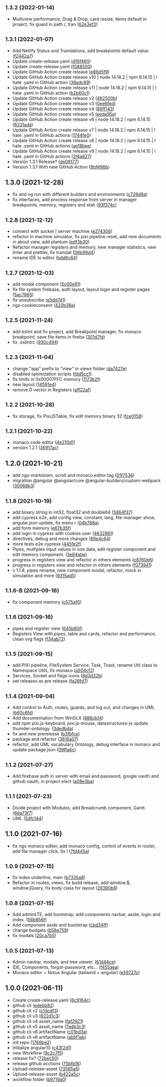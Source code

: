 ## <small>1.3.2 (2022-01-14)</small>

* Multiview performance, Drag & Drop, card resize, items default in project, fix guard in path /, tran ([62e3ef2](https://github.com/nonodev96/THUMDER/commit/62e3ef2))



## <small>1.3.1 (2022-01-07)</small>

* Add Netlify Status and Translations, add breakpoints default value. ([f2442a7](https://github.com/nonodev96/THUMDER/commit/f2442a7))
* Update create-release.yaml ([d16f460](https://github.com/nonodev96/THUMDER/commit/d16f460))
* Update create-release.yaml ([f088500](https://github.com/nonodev96/THUMDER/commit/f088500))
* Update GitHub Action create release ([e86d5f9](https://github.com/nonodev96/THUMDER/commit/e86d5f9))
* Update GitHub Action create release v10 | node 14.18.2 | npm 6.14.15 | I hate .yaml in GitHub action ([36adc89](https://github.com/nonodev96/THUMDER/commit/36adc89))
* Update GitHub Action create release v11 | node 14.18.2 | npm 6.14.15 | I hate .yaml in GitHub action ([b2b60c1](https://github.com/nonodev96/THUMDER/commit/b2b60c1))
* Update GitHub Action create release v2 ([462500b](https://github.com/nonodev96/THUMDER/commit/462500b))
* Update GitHub Action create release v3 ([0ee6fed](https://github.com/nonodev96/THUMDER/commit/0ee6fed))
* Update GitHub Action create release v4 ([86ff143](https://github.com/nonodev96/THUMDER/commit/86ff143))
* Update GitHub Action create release v5 ([eeda95e](https://github.com/nonodev96/THUMDER/commit/eeda95e))
* Update GitHub Action create release v6 | node 14.18.2 | npm 6.14.15 ([8331ada](https://github.com/nonodev96/THUMDER/commit/8331ada))
* Update GitHub Action create release v7 | node 14.18.2 | npm 6.14.15 | I hate .yaml in GitHub actions ([1744fe0](https://github.com/nonodev96/THUMDER/commit/1744fe0))
* Update GitHub Action create release v8 | node 14.18.2 | npm 6.14.15 | I hate .yaml in GitHub actions ([ae18bee](https://github.com/nonodev96/THUMDER/commit/ae18bee))
* Update GitHub Action create release v9 | node 14.18.2 | npm 6.14.15 | I hate .yaml in GitHub actions ([2f4a827](https://github.com/nonodev96/THUMDER/commit/2f4a827))
* Versión 1.3.1 Release? ([de08177](https://github.com/nonodev96/THUMDER/commit/de08177))
* Version 1.3.1 With new GitHub Action ([9bf496b](https://github.com/nonodev96/THUMDER/commit/9bf496b))



## 1.3.0 (2021-12-28)

* fix and ng run with different builders and environments ([c728d9a](https://github.com/nonodev96/THUMDER/commit/c728d9a))
* fix interfaces, add process response from server in manager breakpoints, memory, registers and stati ([93f374c](https://github.com/nonodev96/THUMDER/commit/93f374c))



## <small>1.2.8 (2021-12-12)</small>

* connect with socket | server machine ([e274306](https://github.com/nonodev96/THUMDER/commit/e274306))
* refactor in machine simulator, fix pixi pipeline reset, add new documents in about view, add plantum ([edf3b30](https://github.com/nonodev96/THUMDER/commit/edf3b30))
* Refactor manager registers and memory, new manager statistics, new linter and prettier, fix translat ([06b99d4](https://github.com/nonodev96/THUMDER/commit/06b99d4))
* rename IDE to editor ([bdd6c64](https://github.com/nonodev96/THUMDER/commit/bdd6c64))



## <small>1.2.7 (2021-12-03)</small>

* add modal component ([5c00e91](https://github.com/nonodev96/THUMDER/commit/5c00e91))
* fix file system firebase, auth layout, layout login and register pages ([5ac7865](https://github.com/nonodev96/THUMDER/commit/5ac7865))
* fix unsubscribe ([e5dd7d1](https://github.com/nonodev96/THUMDER/commit/e5dd7d1))
* ngx-cookieconsent ([420b38a](https://github.com/nonodev96/THUMDER/commit/420b38a))



## <small>1.2.5 (2021-11-24)</small>

* add eslint and fix project, add Breakpoint manager, fix monaco breakpoint, save file items in fireba ([301d7fd](https://github.com/nonodev96/THUMDER/commit/301d7fd))
* fix .eslintrc ([930c494](https://github.com/nonodev96/THUMDER/commit/930c494))



## <small>1.2.3 (2021-11-04)</small>

* change "app" prefix to "view" in views folder ([da7427e](https://github.com/nonodev96/THUMDER/commit/da7427e))
* disabled optimization scripts ([fdd5cc1](https://github.com/nonodev96/THUMDER/commit/fdd5cc1))
* fix limits in 0x00007FFC memory ([1173b2f](https://github.com/nonodev96/THUMDER/commit/1173b2f))
* new layout ([14591e4](https://github.com/nonodev96/THUMDER/commit/14591e4))
* remove D vector in Registers ([aff22af](https://github.com/nonodev96/THUMDER/commit/aff22af))



## <small>1.2.2 (2021-10-28)</small>

* fix storage, fix PixiJSTable, fix edit memory binary 32 ([fce0158](https://github.com/nonodev96/THUMDER/commit/fce0158))



## <small>1.2.1 (2021-10-22)</small>

* monaco code editor ([4e210d1](https://github.com/nonodev96/THUMDER/commit/4e210d1))
* version 1.2.1 ([36917ac](https://github.com/nonodev96/THUMDER/commit/36917ac))



## 1.2.0 (2021-10-21)

* add ngx-markdown, scroll and monaco editor tag ([01f7536](https://github.com/nonodev96/THUMDER/commit/01f7536))
* migration @angular @angular/core @angular-builders/custom-webpack ([30068b3](https://github.com/nonodev96/THUMDER/commit/30068b3))



## <small>1.1.8 (2021-10-19)</small>

* add binary string in int32, float32 and double64 ([5864f37](https://github.com/nonodev96/THUMDER/commit/5864f37))
* add cypress e2e, add config view, constant, lang, file-manager show, angular.json update, fix menu r ([04b788a](https://github.com/nonodev96/THUMDER/commit/04b788a))
* add form memory ([e67b35f](https://github.com/nonodev96/THUMDER/commit/e67b35f))
* add login in cypress with cookies user ([4632881](https://github.com/nonodev96/THUMDER/commit/4632881))
* directives, debug and more changes ([89e4c64](https://github.com/nonodev96/THUMDER/commit/89e4c64))
* more tests e2e cypress ([445fe2f](https://github.com/nonodev96/THUMDER/commit/445fe2f))
* Pipes, multiples input values in one data, edit register component and edit memory component. ([3e84abe](https://github.com/nonodev96/THUMDER/commit/3e84abe))
* progress in registers view and refactor in others elements ([c8760e6](https://github.com/nonodev96/THUMDER/commit/c8760e6))
* progress in registers view and refactor in others elements ([f073941](https://github.com/nonodev96/THUMDER/commit/f073941))
* v 1.1.8, pipes rename, new component modal, refactor, mock in simulation and more ([9315ad5](https://github.com/nonodev96/THUMDER/commit/9315ad5))



## <small>1.1.6-B (2021-09-16)</small>

* fix component memory ([c575af0](https://github.com/nonodev96/THUMDER/commit/c575af0))



## <small>1.1.6 (2021-09-16)</small>

* pipes and register view ([645b60f](https://github.com/nonodev96/THUMDER/commit/645b60f))
* Registers View with pipes, table and cards, refactor and performance, clean svg flags ([f34ab72](https://github.com/nonodev96/THUMDER/commit/f34ab72))



## <small>1.1.5 (2021-09-15)</small>

* add PIXI pipeline, FileSystem Service, Task, Toast, rename Util class to Namespace Utils, fix monaco ([a504cf2](https://github.com/nonodev96/THUMDER/commit/a504cf2))
* Services, Socket and flags icons ([8d3d32b](https://github.com/nonodev96/THUMDER/commit/8d3d32b))
* set releases as pre release ([fa26fd7](https://github.com/nonodev96/THUMDER/commit/fa26fd7))



## <small>1.1.4 (2021-09-04)</small>

* Add control to Auth, routes, guards, and log out, and changes in UML ([b60c6fd](https://github.com/nonodev96/THUMDER/commit/b60c6fd))
* Add documentation from WinDLX ([886cb14](https://github.com/nonodev96/THUMDER/commit/886cb14))
* add npm pixi.js-keyboard, pixi.js-mouse, datastructures-js update thumder-ontology. ([3dedbda](https://github.com/nonodev96/THUMDER/commit/3dedbda))
* fix and new prerelease ([b3fbfce](https://github.com/nonodev96/THUMDER/commit/b3fbfce))
* package and refactor ([3616a07](https://github.com/nonodev96/THUMDER/commit/3616a07))
* refactor, add UML vocabulary Ontology, debug interface in monaco and update package.json ([09ffa6c](https://github.com/nonodev96/THUMDER/commit/09ffa6c))



## <small>1.1.2 (2021-07-27)</small>

* Add firebase auth in server with email and password, google oauth and github oauth, in project elect ([a08e3ba](https://github.com/nonodev96/THUMDER/commit/a08e3ba))



## <small>1.1.1 (2021-07-23)</small>

* Divide project with Modules, add Breadcrumb component, Gantt. ([6da73f7](https://github.com/nonodev96/THUMDER/commit/6da73f7))
* UML ([5dfc144](https://github.com/nonodev96/THUMDER/commit/5dfc144))



## 1.1.0 (2021-07-16)

* fix ngx monaco editor, add monaco config, control of events in router, add file manager click, fix l ([7fd445a](https://github.com/nonodev96/THUMDER/commit/7fd445a))



## <small>1.0.9 (2021-07-15)</small>

* fix index underline, main ([b7335a8](https://github.com/nonodev96/THUMDER/commit/b7335a8))
* Refactor in routes, views, fix build release, add window.$, window.jQuery, fix body class for layout ([29390b8](https://github.com/nonodev96/THUMDER/commit/29390b8))



## <small>1.0.8 (2021-07-15)</small>

* Add adminLTE, add bootstrap, add components navbar, aside, login and index. ([56b656f](https://github.com/nonodev96/THUMDER/commit/56b656f))
* Add component aside and bootstrap ([cbd34ff](https://github.com/nonodev96/THUMDER/commit/cbd34ff))
* change budgets ([b58e759](https://github.com/nonodev96/THUMDER/commit/b58e759))
* fix modals ([20ca7b5](https://github.com/nonodev96/THUMDER/commit/20ca7b5))



## <small>1.0.5 (2021-07-13)</small>

* Admin navbar, modals, and tree viewer. ([61d44ce](https://github.com/nonodev96/THUMDER/commit/61d44ce))
* IDE, Components, forgot-password, etc... ([f455aea](https://github.com/nonodev96/THUMDER/commit/f455aea))
* Monaco editor + Notus Angular (tailwind + angular) ([e59727c](https://github.com/nonodev96/THUMDER/commit/e59727c))



## 1.0.0 (2021-06-11)

* Create create-release.yaml ([6c9164c](https://github.com/nonodev96/THUMDER/commit/6c9164c))
* github cli ([edebb82](https://github.com/nonodev96/THUMDER/commit/edebb82))
* github cli v2 ([c1dcdf3](https://github.com/nonodev96/THUMDER/commit/c1dcdf3))
* github cli v3 ([622d1c3](https://github.com/nonodev96/THUMDER/commit/622d1c3))
* github cli v4 asset_name ([faf2921](https://github.com/nonodev96/THUMDER/commit/faf2921))
* github cli v5 asset_name ([7adb3c3](https://github.com/nonodev96/THUMDER/commit/7adb3c3))
* github cli v6 artifactName ([c01bd3a](https://github.com/nonodev96/THUMDER/commit/c01bd3a))
* github cli v6 artifactName ([abbf1ab](https://github.com/nonodev96/THUMDER/commit/abbf1ab))
* init repo ([1766be2](https://github.com/nonodev96/THUMDER/commit/1766be2))
* Initialize angular10 ([c43f2d1](https://github.com/nonodev96/THUMDER/commit/c43f2d1))
* new Workflow ([9c2c7f5](https://github.com/nonodev96/THUMDER/commit/9c2c7f5))
* release fix? ([72bec50](https://github.com/nonodev96/THUMDER/commit/72bec50))
* release github acctions ([75bfb16](https://github.com/nonodev96/THUMDER/commit/75bfb16))
* Upload-release-asset ([73565a5](https://github.com/nonodev96/THUMDER/commit/73565a5))
* Upload-release-asset ([b422a5c](https://github.com/nonodev96/THUMDER/commit/b422a5c))
* workflow folder ([b9719a0](https://github.com/nonodev96/THUMDER/commit/b9719a0))



